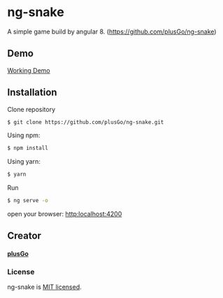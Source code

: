 # ng-snake

A simple game build by angular 8. (https://github.com/plusGo/ng-snake)



## Demo

[Working Demo](https://plusgo.github.io/ng-snake/#/)


## Installation

Clone repository
```bash
$ git clone https://github.com/plusGo/ng-snake.git
```
Using npm:

```bash
$ npm install 
```

Using yarn:

```bash
$ yarn 
```

Run
```bash
$ ng serve -o
```
open your browser: [http:localhost:4200](http:localhost:4200)


## Creator

#### [plusGo](https://github.com/plusGo)

### License

ng-snake is [MIT licensed](./LICENSE).
